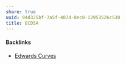 ```yaml
---
share: true
uuid: 94d325bf-7a5f-4074-8ec8-12953526c530
title: ECDSA
---
```

#### Backlinks

* [Edwards Curves](/64cf5cba-2089-4348-a0fa-d368f51d1b8e)